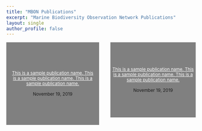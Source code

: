 ```yaml
---
title: "MBON Publications"
excerpt: "Marine Biodiversity Observation Network Publications"
layout: single
author_profile: false
---
```


<div style="width: 45%; float: left; height: 200px; padding: 10px; display: flex; justify-content: center; flex-direction: column; background-color: gray; text-align: center; font-size: smaller;">
<a style="color: white;" href="">This is a sample publication name. This is a sample publication name. This is a sample publication name.</a><br>November 19, 2019

</div>

<div style="width: 45%; float: right; height: 200px; display: flex; justify-content: center; flex-direction: column; background-color: gray; text-align: center; font-size: smaller;">
<a style="color: white;" href="">This is a sample publication name. This is a sample publication name. This is a sample publication name.</a><br>November 19, 2019

</div>

<div style="clear: both;"></div>
